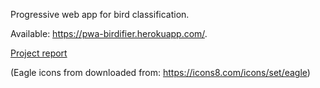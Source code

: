 Progressive web app for bird classification. 

Available: https://pwa-birdifier.herokuapp.com/.

[Project report](Project-report.pdf)

(Eagle icons from downloaded from: https://icons8.com/icons/set/eagle)
